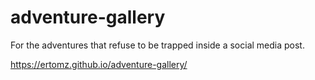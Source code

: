 # adventure-gallery
For the adventures that refuse to be trapped inside a social media post.

https://ertomz.github.io/adventure-gallery/

